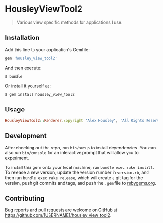 # HousleyViewTool2

> Various view specific methods for applications I use.

## Installation

Add this line to your application's Gemfile:

```ruby
gem 'housley_view_tool2'
```

And then execute:

    $ bundle

Or install it yourself as:

    $ gem install housley_view_tool2

## Usage

```ruby
HousleyViewTool2::Renderer.copyright 'Alex Housley', 'All Rights Reserved'
```

## Development

After checking out the repo, run `bin/setup` to install dependencies. You can also run `bin/console` for an interactive prompt that will allow you to experiment.

To install this gem onto your local machine, run `bundle exec rake install`. To release a new version, update the version number in `version.rb`, and then run `bundle exec rake release`, which will create a git tag for the version, push git commits and tags, and push the `.gem` file to [rubygems.org](https://rubygems.org).

## Contributing

Bug reports and pull requests are welcome on GitHub at https://github.com/[USERNAME]/housley_view_tool2.
